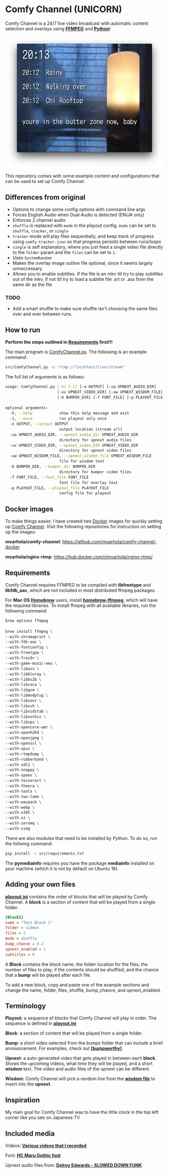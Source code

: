# Comfy Channel (UNICORN)

Comfy Channel is a 24/7 live video broadcast with automatic content selection and overlays using [**FFMPEG**](https://ffmpeg.org/) and [**Python**](https://www.python.org/)!

![Comfy Channel](readme-img/screenshot.png)

This repository comes with some example content and configurations that can be used to set up Comfy Channel.

## Differences from original

- Options to change some config options with command line args
- Forces English Audio when Dual Audio is detected (EN/JA only)
- Enforces 2 channel audio
- `shuffle` is replaced with `mode` in the playout config. `mode` can be set to `shuffle`, `tracker`, or `single`
- `tracker` mode will play files sequentially, and keep track of progress using `comfy-tracker.json` so that progress persists between runs/loops
- `single` is self explanatory, where you just feed a single video file directly to the `folder` param and the `files` can be set to `1`.
- Uses `SystemRandom`
- Makes the overlay image outline file optional, since it seems largely unneccessary
- Allows you to enable subtitles. If the file is an mkv itll try to play subtitles out of the mkv, if not itll try to load a subtitle file .srt or .ass from the same dir as the file  

### TODO

- Add a smart shuffle to make sure shuffle isn't choosing the same files over and over between runs.

## How to run

**Perform the steps outlined in [Requirements](#requirements) first!!!**

The main program is [ComfyChannel.py](/src/ComfyChannel.py). The following is an example command:

```bash
src/ComfyChannel.py -o "rtmp://localhost/live/stream"
```

The full list of arguments is as follows:

```bash
usage: ComfyChannel.py [-h] [-1] [-o OUTPUT] [-ua UPNEXT_AUDIO_DIR]
                       [-uv UPNEXT_VIDEO_DIR] [-uw UPNEXT_WISDOM_FILE]
                       [-b BUMPER_DIR] [-f FONT_FILE] [-p PLAYOUT_FILE]

optional arguments:
  -h, --help            show this help message and exit
  -1, --once            run playout only once
  -o OUTPUT, --output OUTPUT
                        output location (stream url)
  -ua UPNEXT_AUDIO_DIR, --upnext_audio_dir UPNEXT_AUDIO_DIR
                        directory for upnext audio files
  -uv UPNEXT_VIDEO_DIR, --upnext_video_DIR UPNEXT_VIDEO_DIR
                        directory for upnext video files
  -uw UPNEXT_WISDOM_FILE, --upnext_wisdom_file UPNEXT_WISDOM_FILE
                        file for wisdom text
  -b BUMPER_DIR, --bumper_dir BUMPER_DIR
                        directory for bumper video files
  -f FONT_FILE, --font_file FONT_FILE
                        font file for overlay text
  -p PLAYOUT_FILE, --playout_file PLAYOUT_FILE
                        config file for playout
```

## Docker images

To make things easier, I have created two [Docker](https://www.docker.com/) images for quickly setting up [Comfy Channel](https://github.com/mvarhola/comfy-channel). Visit the following repositories for instruction on setting up the images:

**mvarhola/comfy-channel**: <https://github.com/mvarhola/comfy-channel-docker>

**mvarhola/nginx-rtmp**: <https://hub.docker.com/r/mvarhola/nginx-rtmp/>

## Requirements

Comfy Channel requires FFMPEG to be compiled with **libfreetype** and **libfdk_aac**, which are not included in most distributed ffmpeg packages.

For **Mac OS** [**Homebrew**](https://brew.sh/) users, install [**homebrew-ffmpeg**](https://github.com/varenc/homebrew-ffmpeg), which will have the required libraries.
To install ffmpeg with all available libraries, run the following command:

```bash
brew options ffmpeg

brew install ffmpeg \
--with-chromaprint \
--with-fdk-aac \
--with-fontconfig \
--with-freetype \
--with-frei0r \
--with-game-music-emu \
--with-libass \
--with-libbluray \
--with-libbs2b \
--with-libcaca \
--with-libgsm \
--with-libmodplug \
--with-libsoxr \
--with-libssh \
--with-libvidstab \
--with-libvorbis \
--with-libvpx \
--with-opencore-amr \
--with-openh264 \
--with-openjpeg \
--with-openssl \
--with-opus \
--with-rtmpdump \
--with-rubberband \
--with-sdl2 \
--with-snappy \
--with-speex \
--with-tesseract \
--with-theora \
--with-tools \
--with-two-lame \
--with-wavpack \
--with-webp \
--with-x265 \
--with-xz \
--with-zeromq \
--with-zimg
```

There are also modules that need to be installed by Python. To do so, run the follwing command:

```bash
pip install -r src/requirements.txt
```

The **pymediainfo** requires you have the package **mediainfo** installed on your machine (which it is not by default on Ubuntu 18).

## Adding your own files

[**playout.ini**](playout.ini) contains the order of blocks that will be played by Comfy Channel.
A **block** is a section of content that will be played from a single folder.

```ini
[Block1]
name = "Test Block 1"
folder = videos
files = 2
mode = shuffle
bump_chance = 0.2
upnext_enabled = 1
subtitles = 0
```

A **Block** contains the block name, the folder location for the files, the number of files to play, if the contents should be shuffled, and the chance that a **bump** will be played after each file.

To add a new block, copy and paste one of the example sections and change the name, folder, files, shuffle, bump_chance, and upnext_enabled.

## Terminology

**Playout**: a sequence of blocks that Comfy Channel will play in order. The sequence is defined in [**playout.ini**](/playout.ini)

**Block**: a section of content that will be played from a single folder.

**Bump**: a short video selected from the bumps folder that can include a brief announcement. For examples, check out [**[bumpworthy]**](https://www.bumpworthy.com).

**Upnext**: a auto-generated video that gets played in between each **block**. Shows the upcoming videos, what time they will be played, and a short **wisdom** text. The video and audio files of the upnext can be different.

**Wisdom**: Comfy Channel will pick a random line from the [**wisdom file**](/upnext/wisdom.txt) to insert into the **upnext**.

## Inspiration

My main goal for Comfy Channel was to have the little clock in the top left corner like you see on Japanese TV

## Included media

Videos:
[**Various videos that I recorded**](https://www.youtube.com/channel/UCjgBGlfTl5UMvtmH838x99w)

Font:
[**HC Maru Gothic font**](https://www.freejapanesefont.com/hc-maru-gothic-font-download/)

Upnext audio files from:
[**Delroy Edwards - SLOWED DOWN FUNK**](https://www.sloweddownfunk.net/)
